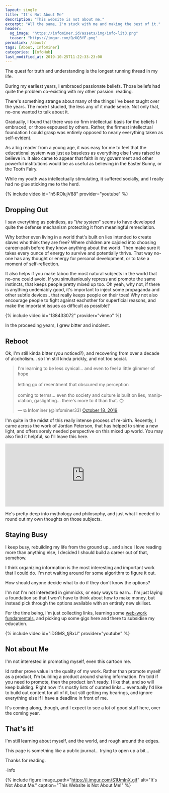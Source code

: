```yaml
---
layout: single
title: "It's Not About Me"
description: "This website is not about me."
excerpt: "All the same, I'm stuck with me and making the best of it."
header:
  og_image: "https://infominer.id/assets/img/info-lit3.png"
  teaser: "https://imgur.com/QzUQ3fF.png"
permalink: /about/
tags: [About, Infominer]
categories: [InfoHub]
last_modified_at: 2019-10-25T11:22:33-23:00
---
```


The quest for truth and understanding is the longest running thread in my life. 

During my earliest years, I embraced passionate beliefs. Those beliefs had quite the problem co-existing with my other passion: reading.

There's something strange about many of the things I've been taught over the years. The more I studied, the less any of it made sense. Not only that, no-one wanted to talk about it. 

Gradually, I found that there *was no* firm intellectual basis for the beliefs I embraced, or those espoused by others. Rather, the firmest intellectual foundation I could grasp was entirely opposed to nearly everything taken as self-evident.

As a big reader from a young age, it was easy for me to feel that the educational system was just as baseless as everything else I was raised to believe in. It also came to appear that faith in my government and other powerful institutions would be as useful as believing in the Easter Bunny, or the Tooth Fairy. 

While my youth was intellectually stimulating, it suffered socially, and I really had no glue sticking me to the herd. 

{% include video id="h5iROlujV88" provider="youtube" %}

## Dropping Out 

I saw everything as pointless, as "*the system*" seems to have developed quite the defense mechanism protecting it from meaningful remediation.

Why bother even living in a world that's built on lies intended to create slaves who think they are free? Where children are cajoled into choosing career-path before they know anything about the world. Then make sure it takes every ounce of energy to survive and potentially thrive. That way no-one has any thought or energy for personal development, or to take a moment of self-reflection.

It also helps if you make taboo the most natural subjects in the world that no-one could avoid. If you simultaniously repress and promote the same instincts, that keeps people pretty mixed up too. Oh yeah, why not, if there is anything undeniably good, it's important to inject some propaganda and other subtle devices.. that really keeps people on their toes! Why not also encourage people to fight against eachother for superficial reasons, and make the important issues as difficult as possible? 

{% include video id="138433072" provider="vimeo" %}

In the proceeding years, I grew bitter and indolent. 

## Reboot

Ok, I'm still kinda bitter (you noticed?), and recovering from over a decade of alcoholism... so I'm still kinda prickly, and not too social. 

<blockquote class="twitter-tweet"><p lang="en" dir="ltr">I&#39;m learning to be less cynical... and even to feel a little glimmer of hope<br><br>letting go of resentment that obscured my perception<br><br>coming to terms... even tho society and culture is built on lies, manipulation, gaslighting... there&#39;s more to it than that. 🙃</p>&mdash; ⧉ Infominer (@infominer33) <a href="https://twitter.com/infominer33/status/1184991088433651713?ref_src=twsrc%5Etfw">October 18, 2019</a></blockquote> <script async src="https://platform.twitter.com/widgets.js" charset="utf-8"></script> 

I'm quite in the midst of this really intense process of re-birth. Recently, I came across the work of Jordan Peterson, that has helped to shine a new light, and offers sorely needed perspective on this mixed up world. You may also find it helpful, so I'll leave this here.

<iframe src="https://art19.com/shows/the-jordan-b-peterson-podcast/episodes/d53aeee1-2d65-4586-a5f6-a8e846975b02/embed?theme=dark-blue" style="width: 100%; height: 200px; border: 0 none;" scrolling="no"></iframe>

He's pretty deep into mythology and philosophy, and just what I needed to round out my own thoughts on those subjects.

## Staying Busy 

I keep busy, rebuilding my life from the ground up.. and since I love reading more than anything else, I decided I should build a career out of that, somehow. 

I think organizing information is the most interesting and important work that I could do. I'm not waiting around for some algorithm to figure it out.

How should anyone decide what to do if they don't know the options?

I'm not I'm not interested in gimmicks, or easy ways to earn... I'm just laying a foundation so that I won't have to think about how to make money, but instead pick through the options available with an entirely new skillset. 

For the time being, I'm just collecting links, learning some [web-work fundamentals](https://web-work.tools), and picking up some gigs here and there to subsidise my education.

{% include video id="iDGMS_tjRxU" provider="youtube" %}

## Not about Me

I'm not interested in promoting myself, even this cartoon me. 

Id rather prove value in the quality of my work. Rather than promote myself as a product, I'm building a product around sharing information. I'm told if you need to promote, then the product isn't ready. I like that, and so will keep building.  Right now it's mostly lists of curated links... eventually I'd like to build out content for all of it, but still getting my bearings, and ignore everything else if I have a deadline in front of me.

It's coming along, though, and I expect to see a lot of good stuff here, over the coming year.

## That's it!

I'm still learning about myself, and the world, and rough around the edges.

This page is something like a public journal... trying to open up a bit...

Thanks for reading.

-Info



{% include figure image_path="https://i.imgur.com/S1UmInX.gif" alt="It's Not About Me." caption="This Website is Not About Me!" %}

